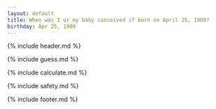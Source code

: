```yaml
---
layout: default
title: When was I or my baby conceived if born on April 25, 1909?
birthday: Apr 25, 1909
---
```


{% include header.md %}

{% include guess.md %}

{% include calculate.md %}

{% include safety.md %}

{% include footer.md %}



